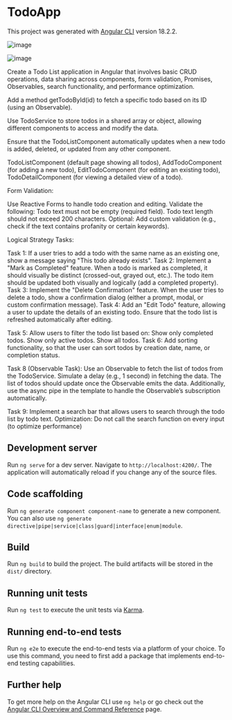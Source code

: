 # TodoApp

This project was generated with [Angular CLI](https://github.com/angular/angular-cli) version 18.2.2.

![image](https://github.com/user-attachments/assets/6e1f60d1-5feb-4133-b267-ef5979008caa)

![image](https://github.com/user-attachments/assets/a74ffff7-c223-451a-bfa5-345b7f7b2e7d)



Create a Todo List application in Angular that involves basic CRUD operations, data sharing across components, form validation, Promises, Observables, search functionality, and performance optimization.

Add a method getTodoById(id) to fetch a specific todo based on its ID (using an Observable).

Use TodoService to store todos in a shared array or object, allowing different components to access and modify the data.

Ensure that the TodoListComponent automatically updates when a new todo is added, deleted, or updated from any other component.

TodoListComponent (default page showing all todos),
AddTodoComponent (for adding a new todo),
EditTodoComponent (for editing an existing todo),
TodoDetailComponent (for viewing a detailed view of a todo).

Form Validation:

Use Reactive Forms to handle todo creation and editing.
Validate the following:
Todo text must not be empty (required field).
Todo text length should not exceed 200 characters.
Optional: Add custom validation (e.g., check if the text contains profanity or certain keywords).


Logical Strategy Tasks:

Task 1: If a user tries to add a todo with the same name as an existing one, show a message saying "This todo already exists".
Task 2: Implement a "Mark as Completed" feature. When a todo is marked as completed, it should visually be distinct (crossed-out, grayed out, etc.). The todo item should be updated both visually and logically (add a completed property).
Task 3: Implement the "Delete Confirmation" feature. When the user tries to delete a todo, show a confirmation dialog (either a prompt, modal, or custom confirmation message).
Task 4: Add an "Edit Todo" feature, allowing a user to update the details of an existing todo. Ensure that the todo list is refreshed automatically after editing.


Task 5: Allow users to filter the todo list based on:
Show only completed todos.
Show only active todos.
Show all todos.
Task 6: Add sorting functionality, so that the user can sort todos by creation date, name, or completion status.


Task 8 (Observable Task): Use an Observable to fetch the list of todos from the TodoService. Simulate a delay (e.g., 1 second) in fetching the data. The list of todos should update once the Observable emits the data. Additionally, use the async pipe in the template to handle the Observable’s subscription automatically.

Task 9: Implement a search bar that allows users to search through the todo list by todo text.
Optimization: Do not call the search function on every input (to optimize performance)

## Development server

Run `ng serve` for a dev server. Navigate to `http://localhost:4200/`. The application will automatically reload if you change any of the source files.

## Code scaffolding

Run `ng generate component component-name` to generate a new component. You can also use `ng generate directive|pipe|service|class|guard|interface|enum|module`.

## Build

Run `ng build` to build the project. The build artifacts will be stored in the `dist/` directory.

## Running unit tests

Run `ng test` to execute the unit tests via [Karma](https://karma-runner.github.io).

## Running end-to-end tests

Run `ng e2e` to execute the end-to-end tests via a platform of your choice. To use this command, you need to first add a package that implements end-to-end testing capabilities.

## Further help

To get more help on the Angular CLI use `ng help` or go check out the [Angular CLI Overview and Command Reference](https://angular.dev/tools/cli) page.
